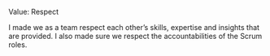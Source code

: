 Value: Respect

I made we as a team respect each other’s skills, expertise and insights that are provided.
I also made sure we respect the accountabilities of the Scrum roles.
